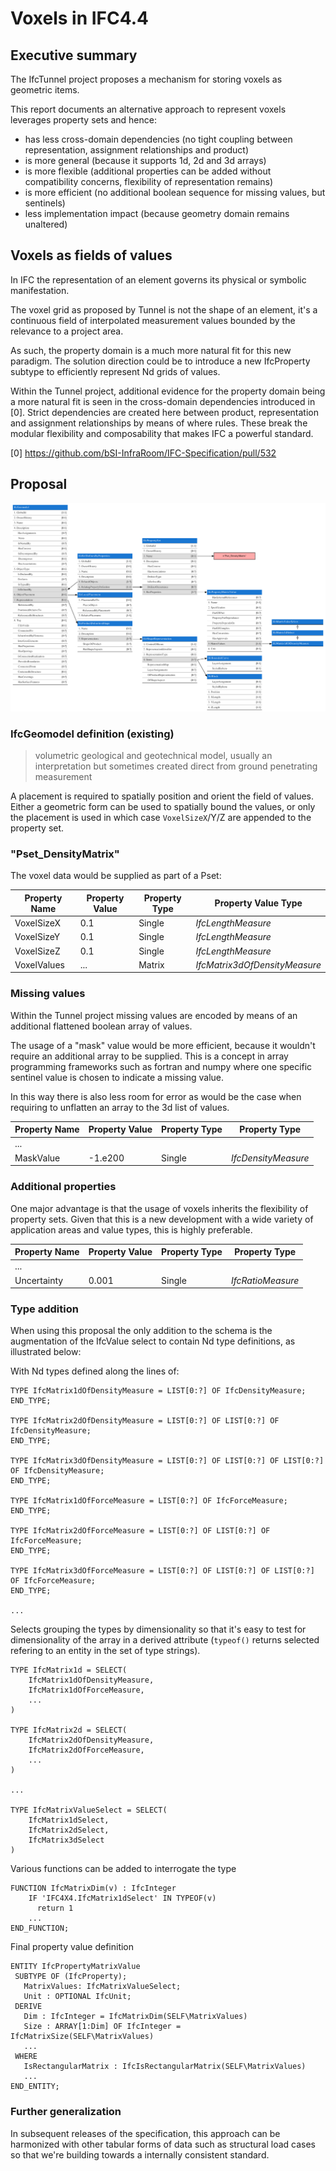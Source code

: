 # Voxels in IFC4.4

## Executive summary

The IfcTunnel project proposes a mechanism for storing voxels as geometric items.

This report documents an alternative approach to represent voxels leverages property sets and hence:

- has less cross-domain dependencies (no tight coupling between representation, assignment relationships and product)
- is more general (because it supports 1d, 2d and 3d arrays)
- is more flexible (additional properties can be added without compatibility concerns, flexibility of representation remains)
- is more efficient (no additional boolean sequence for missing values, but sentinels)
- less implementation impact (because geometry domain remains unaltered)

## Voxels as fields of values

In IFC the representation of an element governs its physical or symbolic manifestation.

The voxel grid as proposed by Tunnel is not the shape of an element, it's a continuous field of interpolated measurement values bounded by the relevance to a project area.

As such, the property domain is a much more natural fit for this new paradigm. The solution direction could be to introduce a new IfcProperty subtype to efficiently represent Nd grids of values.

Within the Tunnel project, additional evidence for the property domain being a more natural fit is seen in the cross-domain dependencies introduced in [0]. Strict dependencies are created here between product, representation and assignment relationships by means of where rules. These break the modular flexibility and composability that makes IFC a powerful standard. 

[0] https://github.com/bSI-InfraRoom/IFC-Specification/pull/532 

## Proposal

![Concept diagram of an IfcGeomodel with placement and property set](concept-1.png)

### IfcGeomodel definition (existing)

> volumetric geological and geotechnical model, usually an interpretation but sometimes created direct from ground penetrating measurement

A placement is required to spatially position and orient the field of values. Either a geometric form can be used to spatially bound the values, or only the placement is used in which case `VoxelSizeX`/Y/Z are appended to the property set.

### "Pset_DensityMatrix"

The voxel data would be supplied as part of a Pset:

Property Name | Property Value | Property Type | Property Value Type
--------------|----------------|---------------|--------------------
VoxelSizeX    | 0.1            | Single        | *IfcLengthMeasure*
VoxelSizeY    | 0.1            | Single        | *IfcLengthMeasure*
VoxelSizeZ    | 0.1            | Single        | *IfcLengthMeasure*
VoxelValues   | ...            | Matrix        | *IfcMatrix3dOfDensityMeasure*

### Missing values

Within the Tunnel project missing values are encoded by means of an additional flattened boolean array of values.

The usage of a "mask" value would be more efficient, because it wouldn't require an additional array to be supplied. This is a concept in array programming frameworks such as fortran and numpy where one specific sentinel value is chosen to indicate a missing value.

In this way there is also less room for error as would be the case when requiring to unflatten an array to the 3d list of values.

Property Name | Property Value | Property Type | Property Type
--------------|----------------|---------------|--------------------
...           |                |
MaskValue     | -1.e200        | Single        | *IfcDensityMeasure*

### Additional properties

One major advantage is that the usage of voxels inherits the flexibility of property sets. Given that this is a new development with a wide variety of application areas and value types, this is highly preferable.

Property Name | Property Value | Property Type | Property Type
--------------|----------------|---------------|--------------------
...           |                |
Uncertainty   | 0.001          | Single        | *IfcRatioMeasure*

### Type addition

When using this proposal the only addition to the schema is the augmentation of the IfcValue select to contain Nd type definitions, as illustrated below:

With Nd types defined along the lines of:

~~~
TYPE IfcMatrix1dOfDensityMeasure = LIST[0:?] OF IfcDensityMeasure;
END_TYPE;

TYPE IfcMatrix2dOfDensityMeasure = LIST[0:?] OF LIST[0:?] OF IfcDensityMeasure;
END_TYPE;

TYPE IfcMatrix3dOfDensityMeasure = LIST[0:?] OF LIST[0:?] OF LIST[0:?] OF IfcDensityMeasure;
END_TYPE;

TYPE IfcMatrix1dOfForceMeasure = LIST[0:?] OF IfcForceMeasure;
END_TYPE;

TYPE IfcMatrix2dOfForceMeasure = LIST[0:?] OF LIST[0:?] OF IfcForceMeasure;
END_TYPE;

TYPE IfcMatrix3dOfForceMeasure = LIST[0:?] OF LIST[0:?] OF LIST[0:?] OF IfcForceMeasure;
END_TYPE;

...
~~~

Selects grouping the types by dimensionality so that it's easy to test for dimensionality of the array in a derived attribute (`typeof()` returns selected refering to an entity in the set of type strings).

~~~
TYPE IfcMatrix1d = SELECT(
    IfcMatrix1dOfDensityMeasure,
    IfcMatrix1dOfForceMeasure,
    ...
)

TYPE IfcMatrix2d = SELECT(
    IfcMatrix2dOfDensityMeasure,
    IfcMatrix2dOfForceMeasure,
    ...
)

...

TYPE IfcMatrixValueSelect = SELECT(
    IfcMatrix1dSelect,
    IfcMatrix2dSelect,
    IfcMatrix3dSelect
)
~~~

Various functions can be added to interrogate the type

~~~
FUNCTION IfcMatrixDim(v) : IfcInteger
    IF 'IFC4X4.IfcMatrix1dSelect' IN TYPEOF(v)
      return 1
    ...
END_FUNCTION;
~~~

Final property value definition

~~~
ENTITY IfcPropertyMatrixValue
 SUBTYPE OF (IfcProperty);
   MatrixValues: IfcMatrixValueSelect;
   Unit : OPTIONAL IfcUnit;
 DERIVE
   Dim : IfcInteger = IfcMatrixDim(SELF\MatrixValues)
   Size : ARRAY[1:Dim] OF IfcInteger = IfcMatrixSize(SELF\MatrixValues)
   ...
 WHERE
   IsRectangularMatrix : IfcIsRectangularMatrix(SELF\MatrixValues)
   ...
END_ENTITY;
~~~

### Further generalization

In subsequent releases of the specification, this approach can be harmonized with other tabular forms of data such as structural load cases so that we're building towards a internally consistent standard.
